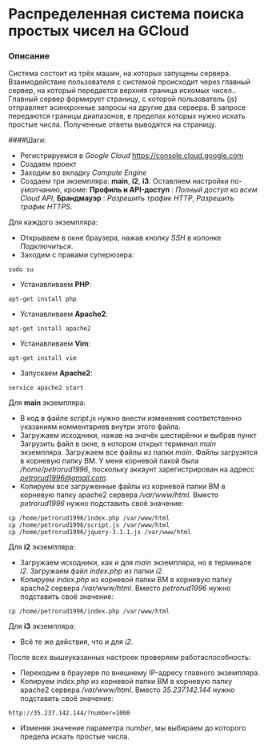 # Распределенная система поиска простых чисел на GCloud

### Описание
Система состоит из трёх машин, на которых запущены сервера.
Взаимодействие пользователя с системой происходит через главный сервер, на который передается верхняя граница искомых чисел..
Главный сервер формирует страницу, с которой пользователь (js) отправляет асинхронные запросы на другие два сервера.
В запросе передаются границы диапазонов, в пределах которых нужно искать простые числа.
Полученные ответы выводятся на страницу.

####Шаги:
- Регистрируемся в *Google Cloud* 
https://console.cloud.google.com
- Создаем проект
- Заходим во вкладку *Compute Engine*
- Создаем три экземпляра: **main**, **i2**, **i3**.
Оставляем настройки по-умолчанию, кроме: 
**Профиль и API-доступ** : *Полный доступ ко всем Cloud API*,
**Брандмауэр** : *Разрешить трафик HTTP*, *Разрешить трафик HTTPS*.

Для каждого экземпляра:
- Открываем в окне браузера, нажав кнопку *SSH* в колонке *Подключиться*.
- Заходим с правами суперюзера:
```
sudo su
```
- Устанавливаем **PHP**:
```
apt-get install php
```
- Устанавливаем **Apache2**:
```
apt-get install apache2
```
- Устанавливаем **Vim**:
```
apt-get install vim
```
- Запускаем **Apache2**:
```
service apache2 start
```

Для **main** экземпляра:
- В код в файле *script.js* нужно внести изменения соответственно указаниям комментариев внутри этого файла.
- Загружаем исходники, нажав на значёк шестирёнки и выбрав пункт Загрузить файл в окне, в котором открыт терминал *main* экземпляра.
Загружаем все файлы из папки *main*. Файлы загрузятся в корневую папку ВМ. У меня корневой пакой была */home/petrorud1996*, поскольку аккаунт зарегистрирован на адресс *petrorud1996@gmail.com*.
- Копируем все загруженные файлы из корневой папки ВМ в корневую папку apache2 сервера */var/www/html*. 
Вместо *petrorud1996* нужно подставить своё значение:
```
cp /home/petrorud1996/index.php /var/www/html
cp /home/petrorud1996/script.js /var/www/html
cp /home/petrorud1996/jquery-3.1.1.js /var/www/html
```

Для **i2** экземпляра:
- Загружаем исходники, как и для *main* экземпляра, но в терминале *i2*. Загружаем файл *index.php* из папки *i2*.
- Копируем *index.php* из корневой папки ВМ в корневую папку apache2 сервера */var/www/html*. 
Вместо *petrorud1996* нужно подставить своё значение:
```
cp /home/petrorud1996/index.php /var/www/html
```

Для **i3** экземпляра:
- Всё те же действия, что и для *i2*.

После всех вышеуказанных настроек проверяем работаспособность:
- Переходим в браузере по внешнему IP-адресу главного экземпляра.
- Копируем *index.php* из корневой папки ВМ в корневую папку apache2 сервера */var/www/html*. 
Вместо *35.237.142.144* нужно подставить своё значение:
```
http://35.237.142.144/?number=1000
```
- Изменяя значение параметра *number*, мы выбираем до которого предела искать простые числа.